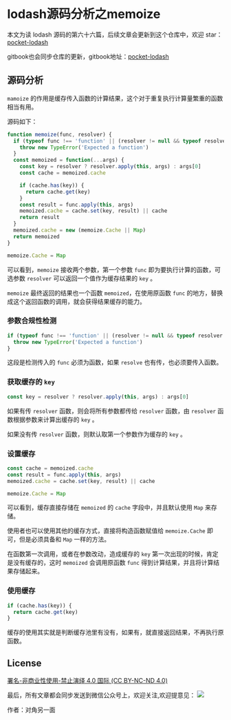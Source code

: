 # lodash源码分析之memoize

本文为读 lodash 源码的第六十六篇，后续文章会更新到这个仓库中，欢迎 star：[pocket-lodash](https://github.com/yeyuqiudeng/pocket-lodash)

gitbook也会同步仓库的更新，gitbook地址：[pocket-lodash](https://www.gitbook.com/book/yeyuqiudeng/pocket-lodash/details)

## 源码分析

`mamoize` 的作用是缓存传入函数的计算结果，这个对于重复执行计算量繁重的函数相当有用。

源码如下：

```javascript
function memoize(func, resolver) {
  if (typeof func !== 'function' || (resolver != null && typeof resolver !== 'function')) {
    throw new TypeError('Expected a function')
  }
  const memoized = function(...args) {
    const key = resolver ? resolver.apply(this, args) : args[0]
    const cache = memoized.cache

    if (cache.has(key)) {
      return cache.get(key)
    }
    const result = func.apply(this, args)
    memoized.cache = cache.set(key, result) || cache
    return result
  }
  memoized.cache = new (memoize.Cache || Map)
  return memoized
}

memoize.Cache = Map
```

可以看到，`memoize` 接收两个参数，第一个参数 `func` 即为要执行计算的函数，可选参数 `resolver` 可以返回一个值作为缓存结果的 `key` 。

`memoize` 最终返回的结果也一个函数 `memoized`，在使用原函数 `func` 的地方，替换成这个返回函数的调用，就会获得结果缓存的能力。

### 参数合规性检测

```javascript
if (typeof func !== 'function' || (resolver != null && typeof resolver !== 'function')) {
  throw new TypeError('Expected a function')
}
```

这段是检测传入的 `func` 必须为函数，如果 `resolve` 也有传，也必须要传入函数。

 ### 获取缓存的 `key`

```javascript
const key = resolver ? resolver.apply(this, args) : args[0]
```

如果有传 `resolver` 函数，则会将所有参数都传给 `resolver` 函数，由 `resolver` 函数根据参数来计算出缓存的 `key` 。

如果没有传 `resolver` 函数，则默认取第一个参数作为缓存的 `key` 。

### 设置缓存

```javascript
const cache = memoized.cache
const result = func.apply(this, args)
memoized.cache = cache.set(key, result) || cache

memoize.Cache = Map
```

可以看到，缓存直接存储在 `memoized` 的 `cache` 字段中，并且默认使用 `Map` 来存储。

使用者也可以使用其他的缓存方式，直接将构造函数赋值给 `memoize.Cache` 即可，但是必须具备和 `Map` 一样的方法。

在函数第一次调用，或者在参数改动，造成缓存的 `key` 第一次出现的时候，肯定是没有缓存的，这时 `memoized` 会调用原函数 `func` 得到计算结果，并且将计算结果存储起来。

### 使用缓存

```javascript
if (cache.has(key)) {
  return cache.get(key)
}
```

缓存的使用其实就是判断缓存池里有没有，如果有，就直接返回结果，不再执行原函数。

## License

[署名-非商业性使用-禁止演绎 4.0 国际 (CC BY-NC-ND 4.0)](http://creativecommons.org/licenses/by-nc-nd/4.0/)

最后，所有文章都会同步发送到微信公众号上，欢迎关注,欢迎提意见：  ![](https://raw.githubusercontent.com/yeyuqiudeng/resource/master/images/qrcode_front-end-article.jpg) 

作者：对角另一面 